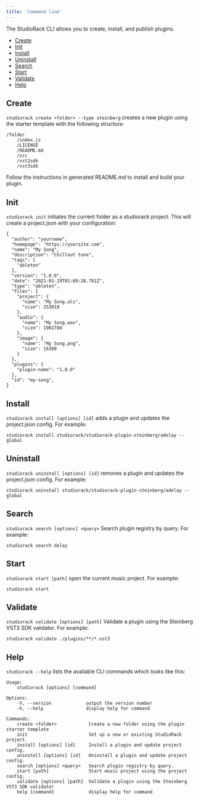 ```yaml
---
title: 'Command line'
---
```


The StudioRack CLI allows you to create, install, and publish plugins.

* [Create](#create)
* [Init](#init)
* [Install](#install)
* [Uninstall](#uninstall)
* [Search](#search)
* [Start](#start)
* [Validate](#validate)
* [Help](#help)


## Create

`studiorack create <folder> --type steinberg` creates a new plugin using the starter template with the following structure:

    /folder
        /index.js
        /LICENSE
        /README.md
        /src
        /vst2sdk
        /vst3sdk

Follow the instructions in generated README.md to install and build your plugin.


## Init

`studiorack init` initiates the current folder as a studiorack project. This will create a project.json with your configuration:


    {
      "author": "yourname",
      "homepage": "https://yoursite.com",
      "name": "My Song",
      "description": "Chillout tune",
      "tags": [
        "ableton"
      ],
      "version": "1.0.0",
      "date": "2021-01-29T01:09:28.701Z",
      "type": "ableton",
      "files": {
        "project": {
          "name": "My Song.als",
          "size": 253018
        },
        "audio": {
          "name": "My Song.wav",
          "size": 1902788
        },
        "image": {
          "name": "My Song.png",
          "size": 16360
        }
      },
      "plugins": {
        "plugin-name": "1.0.0"
      },
      "id": "my-song",
    }


## Install

`studiorack install [options] [id]` adds a plugin and updates the project.json config. For example:

    studiorack install studiorack/studiorack-plugin-steinberg/adelay --global


## Uninstall

`studiorack uninstall [options] [id]` removes a plugin and updates the project.json config. For example:

    studiorack uninstall studiorack/studiorack-plugin-steinberg/adelay --global


## Search

`studiorack search [options] <query>` Search plugin registry by query. For example:

    studiorack search delay


## Start

`studiorack start [path]` open the current music project. For example:

    studiorack start


## Validate

`studiorack validate [options] [path]` Validate a plugin using the Steinberg VST3 SDK validator. For example:

    studiorack validate ./plugins/**/*.vst3


## Help

`studiorack --help` lists the available CLI commands which looks like this:

    Usage:
        studiorack [options] [command]

    Options:
        -V, --version             output the version number
        -h, --help                display help for command

    Commands:
        create <folder>            Create a new folder using the plugin starter template
        init                       Set up a new or existing StudioRack project.
        install [options] [id]     Install a plugin and update project config.
        uninstall [options] [id]   Uninstall a plugin and update project config.
        search [options] <query>   Search plugin registry by query.
        start [path]               Start music project using the project config.
        validate [options] [path]  Validate a plugin using the Steinberg VST3 SDK validator
        help [command]             display help for command
